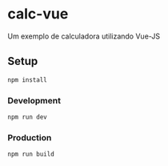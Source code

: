 # calc-vue

Um exemplo de calculadora utilizando Vue-JS

## Setup

```sh
npm install
```

### Development

```sh
npm run dev
```

### Production

```sh
npm run build
```
